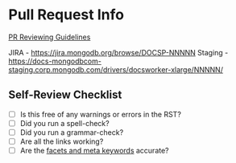 # Pull Request Info

[PR Reviewing Guidelines](https://github.com/mongodb/docs-kafka-connector/blob/master/REVIEWING.md)

JIRA - <https://jira.mongodb.org/browse/DOCSP-NNNNN>
Staging - <https://docs-mongodbcom-staging.corp.mongodb.com/drivers/docsworker-xlarge/NNNNN/>

## Self-Review Checklist

- [ ] Is this free of any warnings or errors in the RST?
- [ ] Did you run a spell-check?
- [ ] Did you run a grammar-check?
- [ ] Are all the links working?
- [ ] Are the [facets and meta keywords](https://wiki.corp.mongodb.com/display/DE/Docs+Taxonomy) accurate?
